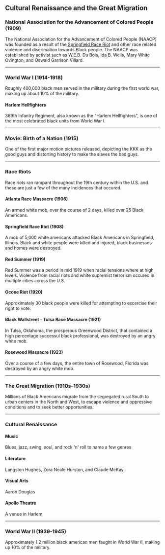 ## Cultural Renaissance and the Great Migration

### National Association for the Advancement of Colored People (1909)
The National Association for the Advancement of Colored People (NAACP) was founded as a result of the [Springfield Race Riot](#springfield-race-riot-1908) and other race related violence and discrimation towards Black people.  The NAACP was established by activist such as W.E.B. Du Bois, Ida B. Wells, Mary White Ovington, and Oswald Garrison Villard.

---

### World War I (1914-1918)
Roughly 400,000 black men served in the military during the first world war, making up about 10% of the military.

#### Harlem Hellfighters
369th Infantry Regiment, also known as the "Harlem Hellfighters", is one of the most celebrated black units from World War I.

---

### Movie: Birth of a Nation (1915)
One of the first major motion pictures released, depicting the KKK as the good guys and distorting history to make the slaves the bad guys.

---

### Race Riots

Race riots ran rampant throughout the 19th century within the U.S. and these are just a few of the many incidences that occured.

#### Atlanta Race Massacre (1906)
An armed white mob, over the course of 2 days, killed over 25 Black Americans.

#### Springfield Race Riot (1908)
A mob of 5,000 white americans attacked Black Americans in Springfield, Illinois.  Black and white people were killed and injured, black businesses and homes were destroyed.

#### Red Summer (1919)
Red Summer was a period in mid 1919 when racial tensions where at high levels.  Violence from racial riots and white supremist terrorism occured in multiple cities across the U.S.

#### Ocoee Riot (1920)
Approximately 30 black people were killed for attempting to excercise their right to vote.

#### Black Wallstreet - Tulsa Race Massacre (1921)
In Tulsa, Oklahoma, the prosperous Greenwood District, that contained a high percentage successul black professional, was destroyed by an angry white mob.

#### Rosewood Massacre (1923)
Over a course of a few days, the entire town of Rosewood, Florida was destroyed by an angry white mob.

---

### The Great Migration (1910s–1930s)
Millions of Black Americans migrate from the segregated rural South to urban centers in the North and West, to escape violence and oppressive conditions and to seek better opportunities.

---

### Cultural Renaissance

#### Music
Blues, jazz, swing, soul, and rock 'n' roll to name a few genres

#### Literature
Langston Hughes, Zora Neale Hurston, and Claude McKay.

#### Visual Arts
Aaron Douglas

#### Apollo Theatre
A venue in Harlem.

<!-- --- -->

<!-- ### Harlem Renaissance (1920s) -->
<!-- A vibrant cultural movement in New York City’s Harlem neighborhood, celebrating Black art, music, literature, and intellectualism—redefining Black identity and cultural expression in America. -->

---

### World War II (1939-1945)
Approximately 1.2 million black american men faught in World War II, making up 10% of the military.
